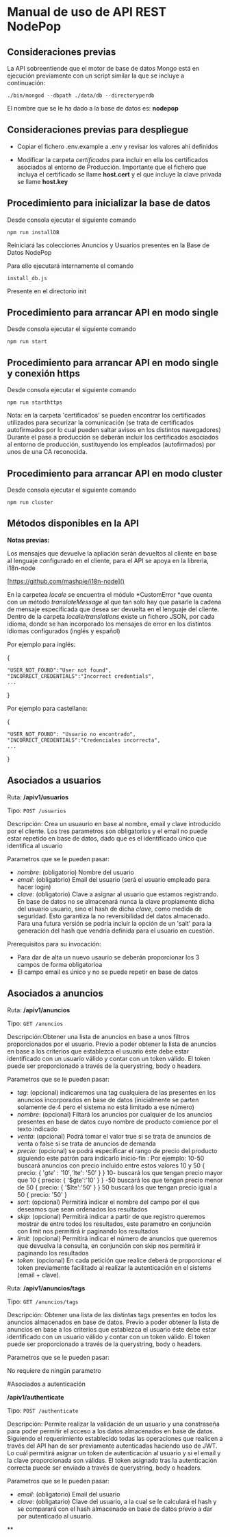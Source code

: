 # Manual de uso de API REST NodePop 

## Consideraciones previas

La API sobreentiende que el motor de base de datos Mongo está en ejecución previamente con un script similar la que se incluye a continuación:

```
./bin/mongod --dbpath ./data/db --directoryperdb
```

El nombre que se le ha dado a la base de datos es: **nodepop**

## Consideraciones previas para despliegue

* Copiar el fichero .env.example a .env y revisar los valores ahí definidos

* Modificar la carpeta *certificados* para incluir en ella los certificados asociados al entorno de Producción.
Importante que el fichero que incluya el certificado se llame **host.cert** y el que incluye la clave privada se llame **host.key**


## Procedimiento para inicializar la base de datos

Desde consola ejecutar el siguiente comando 
```
npm run installDB
```

Reiniciará las colecciones Anuncios y Usuarios presentes en la Base de Datos NodePop

Para ello ejecutará internamente el comando 

```
install_db.js
```

Presente en el directorio init

## Procedimiento para arrancar API en modo single

Desde consola ejecutar el siguiente comando 

```
npm run start
```

## Procedimiento para arrancar API en modo single y conexión https

Desde consola ejecutar el siguiente comando 

```
npm run starthttps
```

Nota: en la carpeta 'certificados' se pueden encontrar los certificados utilizados para securizar la comunicación (se trata de certificados autofirmados por lo cual pueden saltar avisos en los distintos navegadores)
Durante el pase a producción se deberán incluir los certificados asociados al entorno de producción, sustituyendo los empleados (autofirmados) por unos de una CA reconocida.

## Procedimiento para arrancar API en modo cluster

Desde consola ejecutar el siguiente comando 

```
npm run cluster
```


## Métodos disponibles en la API

**Notas previas:**


Los mensajes que devuelve la apliación serán devueltos al cliente en base al lenguaje configurado en el cliente, para el API se apoya en la libreria, i18n-node

[https://github.com/mashpie/i18n-node]()

En la carpetea *locale* se encuentra el módulo *CustomError *que cuenta con un método *translateMessage* al que tan solo hay que pasarle la cadena de mensaje especificada que desea ser devuelta en el lenguaje del cliente.
Dentro de la carpeta *locale/translations* existe un fichero JSON, por cada idioma, donde se han incorporado los mensajes de error en los distintos idiomas configurados (inglés y español)

Por ejemplo para inglés:

{

    "USER_NOT_FOUND":"User not found",  
    "INCORRECT_CREDENTIALS":"Incorrect credentials",
    ...
}

Por ejemplo para castellano:

{

    "USER_NOT_FOUND": "Usuario no encontrado",  
    "INCORRECT_CREDENTIALS":"Credenciales incorrecta",
    ...
}

## Asociados a usuarios
Ruta:
**/apiv1/usuarios**

Tipo: `POST /usuarios`

Descripción: Crea un usuaurio en base al nombre, email y clave introducido por el cliente.
Los tres parametros son obligatorios y el email no puede estar repetido en base de datos, dado que es el identificado único que identifica al usuario

Parametros que se le pueden pasar:

 * *nombre*: (obligatorio) Nombre del usuario
 * *email*: (obligatorio) Email del usuario (será el usuario empleado para hacer login)
 * *clave*: (obligatorio) Clave a asignar al usuario que estamos registrando. En base de datos no se
almacenará nunca la clave propiamente dicha del usuario usuario, sino el hash de dicha *clave*, como medida de seguridad. Esto garantiza la no reversibilidad del datos almacenado. Para una futura versión se podría incluir la opción de un 'salt' para la generación del hash que vendría definida para el usuario en cuestión.
 
Prerequisitos para su invocación:
* Para dar de alta un nuevo usaurio se deberán proporcionar los 3 campos de forma obligatorioa
* El campo email es único y no se puede repetir en base de datos

## Asociados a anuncios
Ruta:
**/apiv1/anuncios**

Tipo: `GET /anuncios`

Descripción:Obtener una lista de anuncios en base a unos filtros proporcionados por el usuario.
Previo a poder obtener la lista de anuncios en base a los criterios que establezca el usuario éste debe estar identificado con un usuario válido y contar con un token válido.
El token puede ser proporcionado a través de la querystring, body o headers.


Parametros que se le pueden pasar:

 * *tag*: (opcional) indicaremos una tag cualquiera de las presentes en los anuncios incorporados en base de datos (inicialmente se parten solamente de 4 pero el sistema no está limitado a ese número)
 * *nombre*: (opcional) Filtará los anuncios por cualquier de los anuncios presentes en base de datos cuyo nombre de producto comience por el texto indicado
 * *venta*: (opcional) Podrá tomar el valor true si se trata de anuncios de venta o false si se trata de  anuncios de demanda
 * *precio*: (opcional) se podrá especificar el rango de precio del producto siguiendo este patrón para indicarlo inicio-fin :
    Por ejemplo:
    10-50  buscará  anuncios  con  precio  incluido  entre  estos  valores 10 y 50
         {   precio: {   '$gte':   '10',   '$lte':   '50'   }   }
    10-   buscará   los   que   tengan   precio   mayor   que   10 
         {   precio:   {   '$gte':'10'   }   }
    -50  buscará  los  que  tengan  precio  menor  de  50
         {   precio:   {   '$lte':'50'   }   }
    50  buscará  los  que  tengan  precio  igual  a  50
         {   precio:   '50'   } 
* *sort*: (opcional) Permitirá indicar el nombre del campo por el que deseamos que sean ordenados los resultados
* *skip*: (opcional) Permitirá indicar a partir de que registro queremos mostrar de entre todos los resultados, este parametro en conjunción con limit nos permitirá ir paginando los resultados
* *limit*: (opcional) Permitirá indicar el número de anuncios que queremos que devuelva la consulta, en conjunción con skip nos permitirá ir paginando los resultados
* *token*: (opcional) En cada petición que realice deberá de proporcionar el token previamente facilitado al realizar la autenticación en el sistems (email + clave). 

Ruta:
**/apiv1/anuncios/tags**

Tipo: `GET /anuncios/tags`

Descripción: Obtener una lista de las distintas tags presentes en todos los anuncios almacenados en base de datos.
Previo a poder obtener la lista de anuncios en base a los criterios que establezca el usuario éste debe estar identificado con un usuario válido y contar con un token válido.
El token puede ser proporcionado a través de la querystring, body o headers.

Parametros que se le pueden pasar:

No requiere de ningún parametro

#Asociados a autenticación

**/apiv1/authenticate**

Tipo: `POST /authenticate`

Descripción: Permite realizar la validación de un usuario y una constraseña para poder permitir el acceso a los datos almacenados en base de datos. Siguiendo el requerimiento establecido todas las operaciones que realicen a través del API han de ser previamente autenticadas haciendo uso de JWT. Lo cuál permitirá asignar un token de autenticación al usuario y si el email y la clave proporcionada son válidas.
El token asignado tras la autenticación correcta puede ser enviado a través de querystring, body o headers.

Parametros que se le pueden pasar:

* *email*: (obligatorio) Email del usuario
* *clave*: (obligatario) Clave del usuario, a la cual se le calculará el hash y se comparará con el hash almacenado en base de datos previo a dar por autenticado al usuario.


**